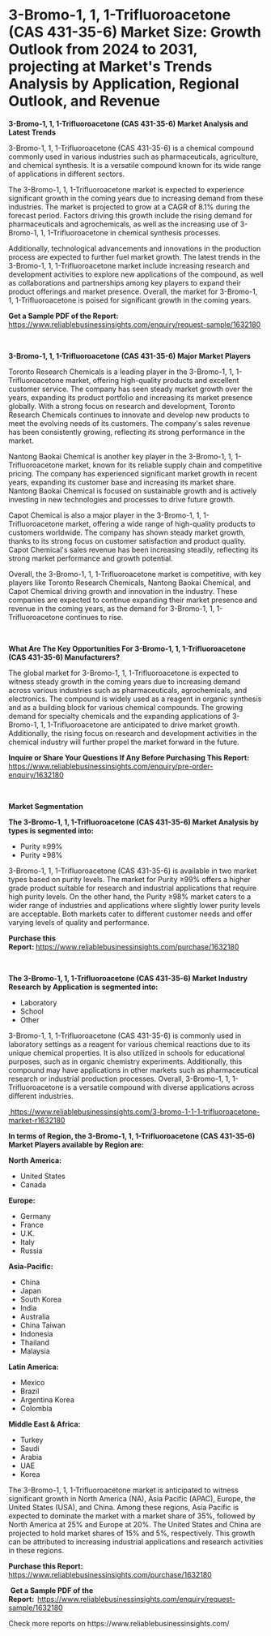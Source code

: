 <p><h1>3-Bromo-1, 1, 1-Trifluoroacetone (CAS 431-35-6) Market Size: Growth Outlook from 2024 to 2031, projecting at Market's Trends Analysis by Application, Regional Outlook, and Revenue</h1></p><p><strong>3-Bromo-1, 1, 1-Trifluoroacetone (CAS 431-35-6) Market Analysis and Latest Trends</strong></p>
<p><p>3-Bromo-1, 1, 1-Trifluoroacetone (CAS 431-35-6) is a chemical compound commonly used in various industries such as pharmaceuticals, agriculture, and chemical synthesis. It is a versatile compound known for its wide range of applications in different sectors.</p><p>The 3-Bromo-1, 1, 1-Trifluoroacetone market is expected to experience significant growth in the coming years due to increasing demand from these industries. The market is projected to grow at a CAGR of 8.1% during the forecast period. Factors driving this growth include the rising demand for pharmaceuticals and agrochemicals, as well as the increasing use of 3-Bromo-1, 1, 1-Trifluoroacetone in chemical synthesis processes.</p><p>Additionally, technological advancements and innovations in the production process are expected to further fuel market growth. The latest trends in the 3-Bromo-1, 1, 1-Trifluoroacetone market include increasing research and development activities to explore new applications of the compound, as well as collaborations and partnerships among key players to expand their product offerings and market presence. Overall, the market for 3-Bromo-1, 1, 1-Trifluoroacetone is poised for significant growth in the coming years.</p></p>
<p><strong>Get a Sample PDF of the Report:&nbsp;</strong> <a href="https://www.reliablebusinessinsights.com/enquiry/request-sample/1632180">https://www.reliablebusinessinsights.com/enquiry/request-sample/1632180</a></p>
<p>&nbsp;</p>
<p><strong>3-Bromo-1, 1, 1-Trifluoroacetone (CAS 431-35-6) Major Market Players</strong></p>
<p><p>Toronto Research Chemicals is a leading player in the 3-Bromo-1, 1, 1-Trifluoroacetone market, offering high-quality products and excellent customer service. The company has seen steady market growth over the years, expanding its product portfolio and increasing its market presence globally. With a strong focus on research and development, Toronto Research Chemicals continues to innovate and develop new products to meet the evolving needs of its customers. The company's sales revenue has been consistently growing, reflecting its strong performance in the market.</p><p>Nantong Baokai Chemical is another key player in the 3-Bromo-1, 1, 1-Trifluoroacetone market, known for its reliable supply chain and competitive pricing. The company has experienced significant market growth in recent years, expanding its customer base and increasing its market share. Nantong Baokai Chemical is focused on sustainable growth and is actively investing in new technologies and processes to drive future growth.</p><p>Capot Chemical is also a major player in the 3-Bromo-1, 1, 1-Trifluoroacetone market, offering a wide range of high-quality products to customers worldwide. The company has shown steady market growth, thanks to its strong focus on customer satisfaction and product quality. Capot Chemical's sales revenue has been increasing steadily, reflecting its strong market performance and growth potential.</p><p>Overall, the 3-Bromo-1, 1, 1-Trifluoroacetone market is competitive, with key players like Toronto Research Chemicals, Nantong Baokai Chemical, and Capot Chemical driving growth and innovation in the industry. These companies are expected to continue expanding their market presence and revenue in the coming years, as the demand for 3-Bromo-1, 1, 1-Trifluoroacetone continues to rise.</p></p>
<p>&nbsp;</p>
<p><strong>What Are The Key Opportunities For 3-Bromo-1, 1, 1-Trifluoroacetone (CAS 431-35-6) Manufacturers?</strong></p>
<p><p>The global market for 3-Bromo-1, 1, 1-Trifluoroacetone is expected to witness steady growth in the coming years due to increasing demand across various industries such as pharmaceuticals, agrochemicals, and electronics. The compound is widely used as a reagent in organic synthesis and as a building block for various chemical compounds. The growing demand for specialty chemicals and the expanding applications of 3-Bromo-1, 1, 1-Trifluoroacetone are anticipated to drive market growth. Additionally, the rising focus on research and development activities in the chemical industry will further propel the market forward in the future.</p></p>
<p><strong>Inquire or Share Your Questions If Any Before Purchasing This Report:</strong> <a href="https://www.reliablebusinessinsights.com/enquiry/pre-order-enquiry/1632180">https://www.reliablebusinessinsights.com/enquiry/pre-order-enquiry/1632180</a></p>
<p>&nbsp;</p>
<p><strong>Market Segmentation</strong></p>
<p><strong>The 3-Bromo-1, 1, 1-Trifluoroacetone (CAS 431-35-6) Market Analysis by types is segmented into:</strong></p>
<p><ul><li>Purity ≥99%</li><li>Purity ≥98%</li></ul></p>
<p><p>3-Bromo-1, 1, 1-Trifluoroacetone (CAS 431-35-6) is available in two market types based on purity levels. The market for Purity ≥99% offers a higher grade product suitable for research and industrial applications that require high purity levels. On the other hand, the Purity ≥98% market caters to a wider range of industries and applications where slightly lower purity levels are acceptable. Both markets cater to different customer needs and offer varying levels of quality and performance.</p></p>
<p><strong>Purchase this Report:&nbsp;</strong><a href="https://www.reliablebusinessinsights.com/purchase/1632180">https://www.reliablebusinessinsights.com/purchase/1632180</a></p>
<p>&nbsp;</p>
<p><strong>The 3-Bromo-1, 1, 1-Trifluoroacetone (CAS 431-35-6) Market Industry Research by Application is segmented into:</strong></p>
<p><ul><li>Laboratory</li><li>School</li><li>Other</li></ul></p>
<p><p>3-Bromo-1, 1, 1-Trifluoroacetone (CAS 431-35-6) is commonly used in laboratory settings as a reagent for various chemical reactions due to its unique chemical properties. It is also utilized in schools for educational purposes, such as in organic chemistry experiments. Additionally, this compound may have applications in other markets such as pharmaceutical research or industrial production processes. Overall, 3-Bromo-1, 1, 1-Trifluoroacetone is a versatile compound with diverse applications across different industries.</p></p>
<p><a href="https://www.reliablebusinessinsights.com/3-bromo-1-1-1-trifluoroacetone-market-r1632180">&nbsp;https://www.reliablebusinessinsights.com/3-bromo-1-1-1-trifluoroacetone-market-r1632180</a></p>
<p><strong>In terms of Region, the 3-Bromo-1, 1, 1-Trifluoroacetone (CAS 431-35-6) Market Players available by Region are:</strong></p>
<p>
    <p> <strong> North America: </strong>
        <ul>
            <li>United States</li>
            <li>Canada</li>
        </ul>
        </p> 
    <p> <strong> Europe: </strong>
        <ul>
            <li>Germany</li>
            <li>France</li>
            <li>U.K.</li>
            <li>Italy</li>
            <li>Russia</li>
        </ul>
        </p> 
    <p> <strong> Asia-Pacific: </strong>
        <ul>
            <li>China</li>
            <li>Japan</li>
            <li>South Korea</li>
            <li>India</li>
            <li>Australia</li>
            <li>China Taiwan</li>
            <li>Indonesia</li>
            <li>Thailand</li>
            <li>Malaysia</li>
        </ul>
        </p> 
    <p> <strong> Latin America: </strong>
        <ul>
            <li>Mexico</li>
            <li>Brazil</li>
            <li>Argentina Korea</li>
            <li>Colombia</li>
        </ul>
        </p> 
    <p> <strong> Middle East & Africa: </strong>
        <ul>
            <li>Turkey</li>
            <li>Saudi</li>
            <li>Arabia</li>
            <li>UAE</li>
            <li>Korea</li>
        </ul>
    </p>
    </p>
<p><p>The 3-Bromo-1, 1, 1-Trifluoroacetone market is anticipated to witness significant growth in North America (NA), Asia Pacific (APAC), Europe, the United States (USA), and China. Among these regions, Asia Pacific is expected to dominate the market with a market share of 35%, followed by North America at 25% and Europe at 20%. The United States and China are projected to hold market shares of 15% and 5%, respectively. This growth can be attributed to increasing industrial applications and research activities in these regions.</p></p>
<p><strong>Purchase this Report: </strong><a href="https://www.reliablebusinessinsights.com/purchase/1632180">https://www.reliablebusinessinsights.com/purchase/1632180</a></p>
<p>&nbsp;<strong>Get a Sample PDF of the Report:&nbsp;&nbsp;</strong><a href="https://www.reliablebusinessinsights.com/enquiry/request-sample/1632180">https://www.reliablebusinessinsights.com/enquiry/request-sample/1632180</a></p>
<p><strong></strong></p>
<p>Check more reports on https://www.reliablebusinessinsights.com/</p>